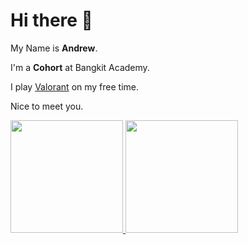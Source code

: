 # Hi there 👋

My Name is **Andrew**.

I'm a **Cohort** at Bangkit Academy.

I play [Valorant](https://playvalorant.com/) on my free time.

Nice to meet you.

<p align="left">
<a href="https://github.com/wonmk">
  <img height="180em" src="https://github-readme-stats-eight-theta.vercel.app/api?username=gilangadhan&show_icons=true&theme=algolia&include_all_commits=true&count_private=true"/>
  <img height="180em" src="https://github-readme-stats-eight-theta.vercel.app/api/top-langs/?username=gilangadhan&layout=compact&langs_count=8&theme=algolia"/>
</a>
</p>
